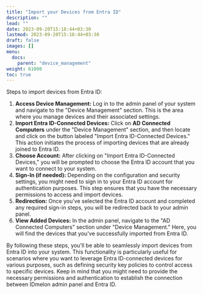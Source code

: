 ```yaml
---
title: "Import your Devices from Entra ID"
description: ""
lead: ""
date: 2023-09-20T15:18:44+03:30
lastmod: 2023-09-20T15:18:44+03:30
draft: false
images: []
menu:
  docs:
    parent: "device_management"
weight: 61000
toc: true
---
```


Steps to import devices from Entra ID:  

1. **Access Device Management:** Log in to the admin panel of your system and navigate to the "Device Management" section. This is the area where you manage devices and their associated settings.  
2. **Import Entra ID-Connected Devices:** Click on **AD Connected Computers** under the "Device Management" section, and then locate and click on the button labeled "Import Entra ID-Connected Devices." This action initiates the process of importing devices that are already joined to Entra ID.  
3. **Choose Account:** After clicking on "Import Entra ID-Connected Devices," you will be prompted to choose the Entra ID account that you want to connect to your system.  
4. **Sign-In (if needed):** Depending on the configuration and security settings, you might need to sign in to your Entra ID account for authentication purposes. This step ensures that you have the necessary permissions to access and import devices.  
5. **Redirection:** Once you've selected the Entra ID account and completed any required sign-in steps, you will be redirected back to your admin panel.  
6. **View Added Devices:** In the admin panel, navigate to the "AD Connected Computers" section under "Device Management." Here, you will find the devices that you've successfully imported from Entra ID.  

By following these steps, you'll be able to seamlessly import devices from Entra ID into your system. This functionality is particularly useful for scenarios where you want to leverage Entra ID-connected devices for various purposes, such as defining security key policies to control access to specific devices. Keep in mind that you might need to provide the necessary permissions and authentication to establish the connection between IDmelon admin panel and Entra ID.  
